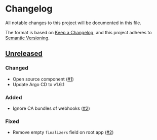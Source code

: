 # Changelog
All notable changes to this project will be documented in this file.

The format is based on [Keep a Changelog](https://keepachangelog.com/en/1.0.0/),
and this project adheres to [Semantic Versioning](https://semver.org/spec/v2.0.0.html).

## [Unreleased]
### Changed

- Open source component ([#1])
- Update Argo CD to v1.6.1

### Added

- Ignore CA bundles of webhooks ([#2])

### Fixed

- Remove empty `finalizers` field on root app ([#2])

[Unreleased]: https://github.com/projectsyn/component-argocd/compare/546caccdd6868a8085aaa29d9e7a159ea53ff0aa..HEAD
[#1]: https://github.com/projectsyn/component-argocd/pull/1
[#2]: https://github.com/projectsyn/component-argocd/pull/2
